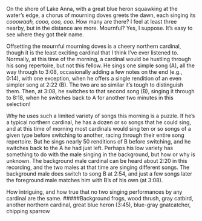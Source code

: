 On the shore of Lake Anna, with a great blue heron squawking at the water’s edge, a chorus of mourning doves greets the dawn, each singing its _cooowaah, cooo, coo, coo_. How many are there? I feel at least three nearby, but in the distance are more. Mournful? Yes, I suppose. It’s easy to see where they got their name.

Offsetting the mournful mourning doves is a cheery northern cardinal, though it is the least exciting cardinal that I think I’ve ever listened to. Normally, at this time of the morning, a cardinal would be hustling through his song repertoire, but not this fellow. He sings one simple song (A), all the way through to 3:08, occasionally adding a few notes on the end (e.g., 0:14), with one exception, when he offers a single rendition of an even simpler song at 2:22 (B). The two are so similar it’s tough to distinguish them. Then, at 3:08, he switches to that second song (B), singing it through to 8:18, when he switches back to A for another two minutes in this selection!

Why he uses such a limited variety of songs this morning is a puzzle. If he’s a typical northern cardinal, he has a dozen or so songs that he could sing, and at this time of morning most cardinals would sing ten or so songs of a given type before switching to another, racing through their entire song repertoire. But he sings nearly 50 renditions of B before switching, and he switches back to the A he had just left. Perhaps his low variety has something to do with the male singing in the background, but how or why is unknown. The background male cardinal can be heard about 2:20 in this recording, and the two males at that time are singing different songs. The background male does switch to song B at 2:54, and just a few songs later the foreground male matches him with B’s of his own (at 3:08). 

How intriguing, and how true that no two singing performances by any cardinal are the same.
#####Background
frogs, wood thrush, gray catbird, another northern cardinal, great blue heron (3:45), blue-gray gnatcatcher, chipping sparrow

